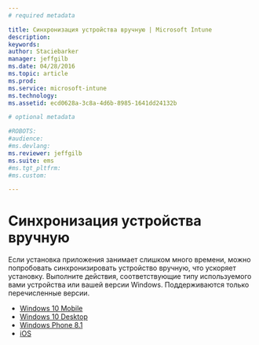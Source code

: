 ```yaml
---
# required metadata

title: Синхронизация устройства вручную | Microsoft Intune
description:
keywords:
author: Staciebarker
manager: jeffgilb
ms.date: 04/28/2016
ms.topic: article
ms.prod:
ms.service: microsoft-intune
ms.technology:
ms.assetid: ecd0628a-3c8a-4d6b-8985-1641dd24132b

# optional metadata

#ROBOTS:
#audience:
#ms.devlang:
ms.reviewer: jeffgilb
ms.suite: ems
#ms.tgt_pltfrm:
#ms.custom:

---
```



# Синхронизация устройства вручную

Если установка приложения занимает слишком много времени, можно попробовать синхронизировать устройство вручную, что ускоряет установку. Выполните действия, соответствующие типу используемого вами устройства или вашей версии Windows. Поддерживаются только перечисленные версии.

* [Windows 10 Mobile](sync-your-device-manually-windows.md#windows-10-mobile)
* [Windows 10 Desktop](sync-your-device-manually-windows.md#windows-10-desktop)
* [Windows Phone 8.1](sync-your-device-manually-windows.md#windows-phone-8-1)
* [iOS](sync-your-device-manually-ios.md)

<!--HONumber=May16_HO3-->


